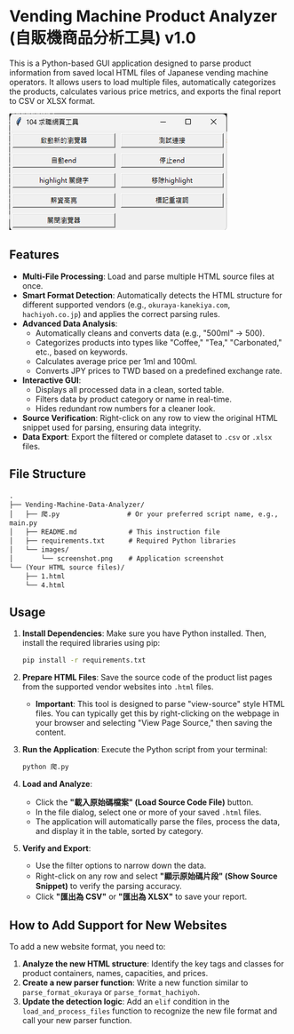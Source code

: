 # Vending Machine Product Analyzer (自販機商品分析工具) v1.0

This is a Python-based GUI application designed to parse product information from saved local HTML files of Japanese vending machine operators. It allows users to load multiple files, automatically categorizes the products, calculates various price metrics, and exports the final report to CSV or XLSX format.

![Screenshot](images/screenshot.png)

## Features

* **Multi-File Processing**: Load and parse multiple HTML source files at once.
* **Smart Format Detection**: Automatically detects the HTML structure for different supported vendors (e.g., `okuraya-kanekiya.com`, `hachiyoh.co.jp`) and applies the correct parsing rules.
* **Advanced Data Analysis**:
    * Automatically cleans and converts data (e.g., "500ml" -> 500).
    * Categorizes products into types like "Coffee," "Tea," "Carbonated," etc., based on keywords.
    * Calculates average price per 1ml and 100ml.
    * Converts JPY prices to TWD based on a predefined exchange rate.
* **Interactive GUI**:
    * Displays all processed data in a clean, sorted table.
    * Filters data by product category or name in real-time.
    * Hides redundant row numbers for a cleaner look.
* **Source Verification**: Right-click on any row to view the original HTML snippet used for parsing, ensuring data integrity.
* **Data Export**: Export the filtered or complete dataset to `.csv` or `.xlsx` files.

## File Structure

```
.
├── Vending-Machine-Data-Analyzer/
│   ├── 爬.py                 # Or your preferred script name, e.g., main.py
│   ├── README.md             # This instruction file
│   ├── requirements.txt      # Required Python libraries
│   └── images/
│       └── screenshot.png    # Application screenshot
└── (Your HTML source files)/
    ├── 1.html
    └── 4.html
```

## Usage

1.  **Install Dependencies**:
    Make sure you have Python installed. Then, install the required libraries using pip:
    ```bash
    pip install -r requirements.txt
    ```

2.  **Prepare HTML Files**:
    Save the source code of the product list pages from the supported vendor websites into `.html` files.
    * **Important**: This tool is designed to parse "view-source" style HTML files. You can typically get this by right-clicking on the webpage in your browser and selecting "View Page Source," then saving the content.

3.  **Run the Application**:
    Execute the Python script from your terminal:
    ```bash
    python 爬.py
    ```

4.  **Load and Analyze**:
    * Click the **"載入原始碼檔案" (Load Source Code File)** button.
    * In the file dialog, select one or more of your saved `.html` files.
    * The application will automatically parse the files, process the data, and display it in the table, sorted by category.

5.  **Verify and Export**:
    * Use the filter options to narrow down the data.
    * Right-click on any row and select **"顯示原始碼片段" (Show Source Snippet)** to verify the parsing accuracy.
    * Click **"匯出為 CSV"** or **"匯出為 XLSX"** to save your report.

## How to Add Support for New Websites

To add a new website format, you need to:

1.  **Analyze the new HTML structure**: Identify the key tags and classes for product containers, names, capacities, and prices.
2.  **Create a new parser function**: Write a new function similar to `parse_format_okuraya` or `parse_format_hachiyoh`.
3.  **Update the detection logic**: Add an `elif` condition in the `load_and_process_files` function to recognize the new file format and call your new parser function.